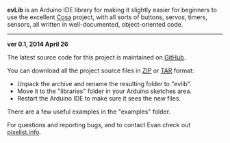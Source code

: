 **evLib** is an Arduino IDE library for making it slightly easier for beginners to use
the excellent [Cosa][1] project, with all sorts of buttons, servos, timers, sensors, all
written in well-documented, object-oriented code.

----

**ver 0.1, 2014 April 26**


The latest source code for this project is maintained on [GitHub][2].

You can download all the project source files in [ZIP][3] or [TAR][4] format:  

* Unpack the archive and rename the resulting folder to "evlib".
* Move it to the "libraries" folder in your Arduino sketches area.
* Restart the Arduino IDE to make sure it sees the new files.

There are a few useful examples in the "examples" folder.

For questions and reporting bugs, and to contact Evan check out [pixelist.info][5].

[1]: http://cosa-arduino.blogspot.se
[2]: https://github.com/pixelpusher/evlib
[3]: https://github.com/pixelpusher/evlib/zipball/master
[4]: https://github.com/pixelpusher/evlib/tarball/master
[5]: http://pixelist.info
